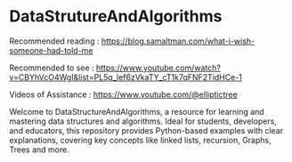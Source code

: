 # DataStrutureAndAlgorithms 

Recommended reading : https://blog.samaltman.com/what-i-wish-someone-had-told-me 

Recommended to see : https://www.youtube.com/watch?v=CBYhVcO4WgI&list=PL5q_lef6zVkaTY_cT1k7qFNF2TidHCe-1

Videos of Assistance : https://www.youtube.com/@elliptictree

Welcome to DataStructureAndAlgorithms, a resource for learning and mastering data structures and algorithms. Ideal for students, developers, and educators, this repository provides Python-based examples with clear explanations, covering key concepts like linked lists, recursion, Graphs, Trees and more.
